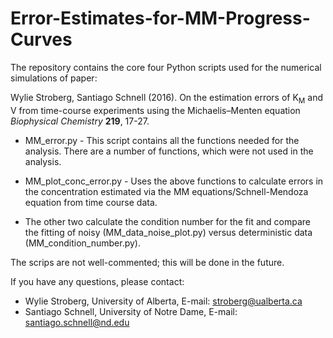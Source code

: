 # Error-Estimates-for-MM-Progress-Curves
The repository contains the core four Python scripts used for the numerical simulations of paper:

Wylie Stroberg, Santiago Schnell (2016).
On the estimation errors of K<sub>M</sub> and V from time-course experiments using the Michaelis–Menten equation
_Biophysical Chemistry_ **219**, 17-27.


* MM_error.py - This script contains all the functions needed for the analysis. There are a number of 
functions, which were not used in the analysis.

* MM_plot_conc_error.py - Uses the above functions to calculate errors in the concentration estimated 
via the MM equations/Schnell-Mendoza equation from time course data. 

* The other two calculate the condition number for the fit and compare the fitting of 
noisy (MM_data_noise_plot.py) versus deterministic data (MM_condition_number.py).

The scrips are not well-commented; this will be done in the future.

If you have any questions, please contact:

- Wylie Stroberg, University of Alberta, E-mail: stroberg@ualberta.ca
- Santiago Schnell, University of Notre Dame, E-mail: santiago.schnell@nd.edu
